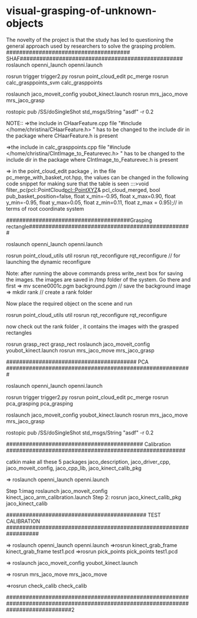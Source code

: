 # visual-grasping-of-unknown-objects
The novelty of the project is that the study has led to questioning the general approach used by researchers to solve the grasping problem.
###################################### SHAF##################################################
roslaunch openni_launch openni.launch

rosrun trigger trigger2.py
rosrun point_cloud_edit pc_merge
rosrun calc_grasppoints_svm calc_grasppoints

roslaunch jaco_moveit_config youbot_kinect.launch
rosrun mrs_jaco_move mrs_jaco_grasp

rostopic pub /SS/doSingleShot std_msgs/String "asdf" -r 0.2

NOTE:: 
=>the include in CHaarFeature.cpp file
"#include </home/christina/CHaarFeature.h>  " has to be changed to the include dir in the package where CHaarFeature.h is present

=>the include in calc_grasppoints.cpp file
"#include </home/christina/CIntImage_to_Featurevec.h>  " has to be changed to the include dir in the package where CIntImage_to_Featurevec.h is present

=> in the point_cloud_edit package , in the file pc_merge_with_basket_rot.hpp, the values can be changed in the following code snippet for making sure that the table is seen 
:::>void filter_pc(pcl::PointCloud<pcl::PointXYZ>& pcl_cloud_merged,
			      bool pub_basket_position=false, float x_min=-0.95, float x_max=0.90,
			       float y_min=-0.95, float y_max=0.05, float z_min=0.11, float z_max = 0.95);// in terms of root coordinate system 


######################################Grasping rectangle##################################################

 roslaunch openni_launch openni.launch
 
rosrun point_cloud_utils util
rosrun rqt_reconfigure rqt_reconfigure     // for launching the dynamic reconfigure   

Note: after running the above commands press write_next box for saving the images. the images are saved in /tmp folder of the system. Go there and first 
=> mv scene0001c.pgm background.pgm  // save the background image 
=> mkdir rank  // create a rank folder

Now place the required object on the scene and run 

rosrun point_cloud_utils util
rosrun rqt_reconfigure rqt_reconfigure 

now check out the rank folder , it contains the images with the grasped rectangles

rosrun grasp_rect grasp_rect
roslaunch jaco_moveit_config youbot_kinect.launch
rosrun mrs_jaco_move mrs_jaco_grasp



########################################  PCA  #########################################################

roslaunch openni_launch openni.launch

rosrun trigger trigger2.py
rosrun point_cloud_edit pc_merge
rosrun pca_grasping pca_grasping

roslaunch jaco_moveit_config youbot_kinect.launch
rosrun mrs_jaco_move mrs_jaco_grasp

rostopic pub /SS/doSingleShot std_msgs/String "asdf" -r 0.2

########################################## Calibration #######################################################

catkin make all these 5 packages
jaco_description, jaco_driver_cpp, jaco_moveit_config, jaco_cpp_lib, jaco_kinect_calib_pkg

=> roslaunch openni_launch openni.launch

Step 1:imag
roslaunch  jaco_moveit_config kinect_jaco_arm_calibration.launch
Step 2:
rosrun jaco_kinect_calib_pkg jaco_kinect_calib


########################################### TEST CALIBRATION ##################################################################

=> roslaunch openni_launch openni.launch
=>rosrun kinect_grab_frame kinect_grab_frame test1.pcd
=>rosrun pick_points pick_points test1.pcd

=> roslaunch jaco_moveit_config youbot_kinect.launch

=>  rosrun mrs_jaco_move mrs_jaco_move

=>rosrun check_calib check_calib


####################################################################################################################################2
